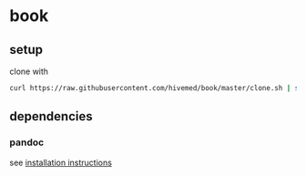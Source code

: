 # book

## setup

clone with

```bash
curl https://raw.githubusercontent.com/hivemed/book/master/clone.sh | sh -s book
```

## dependencies

### pandoc

see [installation instructions](http://pandoc.org/installing)
